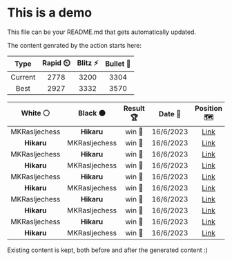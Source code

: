 # This is a demo

This file can be your README.md that gets automatically updated.

The content genrated by the action starts here:

<!--START_SECTION:chessStats-->
<!-- Automatically generated with https://github.com/Balastrong/chess-stats-action -->

| Type | Rapid ⏲️ | Blitz ⚡ | Bullet 🔫 |
|:---:|:---:|:---:|:---:|
| Current | 2778 | 3200 | 3304 |
| Best | 2927 | 3332 | 3570 |

| White ⚪ | Black ⚫ | Result 🏆 | Date 📅 | Position 🗺️ | Type 🕕 |
|:---:|:---:|:---:|:---:|:---:|:---:|
| MKRasljechess | **Hikaru** | win 🥇 | 16/6/2023 | <a href="http://www.ee.unb.ca/cgi-bin/tervo/fen.pl?select=r7/pp2bk1p/2b1pppP/3r4/P1NP4/1P2B3/5PK1/3RR3 b - -">Link</a> | Blitz |
| **Hikaru** | MKRasljechess | win 🥇 | 16/6/2023 | <a href="http://www.ee.unb.ca/cgi-bin/tervo/fen.pl?select=3r1rk1/3n1p2/p4Ppn/1ppqp1N1/3p3Q/P2P3P/1PP3P1/R4RK1 w - -">Link</a> | Blitz |
| MKRasljechess | **Hikaru** | win 🥇 | 16/6/2023 | <a href="http://www.ee.unb.ca/cgi-bin/tervo/fen.pl?select=8/6r1/8/8/8/3k1K2/4p3/8 w - -">Link</a> | Blitz |
| **Hikaru** | MKRasljechess | win 🥇 | 16/6/2023 | <a href="http://www.ee.unb.ca/cgi-bin/tervo/fen.pl?select=r1br2k1/4b3/pq2p1pp/1p1pPn2/3P2P1/3Q1N2/PPB1RP2/R1B3K1 b - -">Link</a> | Blitz |
| MKRasljechess | **Hikaru** | win 🥇 | 16/6/2023 | <a href="http://www.ee.unb.ca/cgi-bin/tervo/fen.pl?select=3r1k2/p1r1R2p/1p3ppN/8/1P6/P4bP1/5P1P/4R1K1 b - -">Link</a> | Blitz |
| **Hikaru** | MKRasljechess | win 🥇 | 16/6/2023 | <a href="http://www.ee.unb.ca/cgi-bin/tervo/fen.pl?select=2rqrk2/3b3Q/4pbPp/pp1pP3/3P2P1/8/PP2RP2/R5K1 w - -">Link</a> | Blitz |
| MKRasljechess | **Hikaru** | win 🥇 | 16/6/2023 | <a href="http://www.ee.unb.ca/cgi-bin/tervo/fen.pl?select=1rb2rk1/p1p2pp1/2p5/3n3p/3Pp2P/P7/1q2B3/RNKQ3R w - -">Link</a> | Blitz |
| **Hikaru** | MKRasljechess | win 🥇 | 16/6/2023 | <a href="http://www.ee.unb.ca/cgi-bin/tervo/fen.pl?select=4r3/p2R2Q1/1p3kP1/2p2pnp/8/2P5/P1P4K/8 b - -">Link</a> | Blitz |
| MKRasljechess | **Hikaru** | win 🥇 | 16/6/2023 | <a href="http://www.ee.unb.ca/cgi-bin/tervo/fen.pl?select=r5k1/p4pp1/4p2p/3nB3/1p1P4/5P1P/5P2/2R3K1 w - -">Link</a> | Blitz |
| **Hikaru** | MKRasljechess | win 🥇 | 16/6/2023 | <a href="http://www.ee.unb.ca/cgi-bin/tervo/fen.pl?select=1r3rk1/5p1p/p1R2p2/3N4/1b4b1/1P2PN2/P4PPP/3R2K1 b - -">Link</a> | Blitz |

<!--END_SECTION:chessStats-->

Existing content is kept, both before and after the generated content :)
